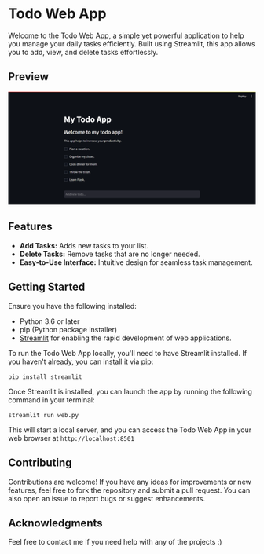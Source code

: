 # Todo Web App
<p>
Welcome to the Todo Web App, 
a simple yet powerful application to help you manage your daily tasks efficiently. 
Built using Streamlit, this app allows you to add, view, and delete tasks effortlessly.</p>


## Preview

![Todo](https://github.com/kunal9960/todo-web-app/blob/master/Todo%20web%20app.png)


## Features

- **Add Tasks:** Adds new tasks to your list.
- **Delete Tasks:** Remove tasks that are no longer needed.
- **Easy-to-Use Interface:** Intuitive design for seamless task management.


## Getting Started

Ensure you have the following installed:

- Python 3.6 or later
- pip (Python package installer)
- [Streamlit](https://streamlit.io/) for enabling the rapid development of web applications.

To run the Todo Web App locally, you'll need to have Streamlit installed. If you haven't already, you can install it via pip:

```
pip install streamlit
```

Once Streamlit is installed, you can launch the app by running the following command in your terminal:
```
streamlit run web.py
```

This will start a local server, and you can access the Todo Web App in your web browser at `http://localhost:8501`

## Contributing
Contributions are welcome! If you have any ideas for improvements or new features, feel free to fork the repository and submit a pull request. You can also open an issue to report bugs or suggest enhancements.

## Acknowledgments
Feel free to contact me if you need help with any of the projects :)
